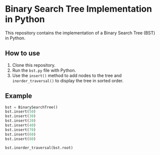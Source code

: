 # Binary Search Tree Implementation in Python

This repository contains the implementation of a Binary Search Tree (BST) in Python.

## How to use

1. Clone this repository.
2. Run the `bst.py` file with Python.
3. Use the `insert()` method to add nodes to the tree and `inorder_traversal()` to display the tree in sorted order.

## Example

```python
bst = BinarySearchTree()
bst.insert(50)
bst.insert(30)
bst.insert(20)
bst.insert(40)
bst.insert(70)
bst.insert(60)
bst.insert(80)

bst.inorder_traversal(bst.root)